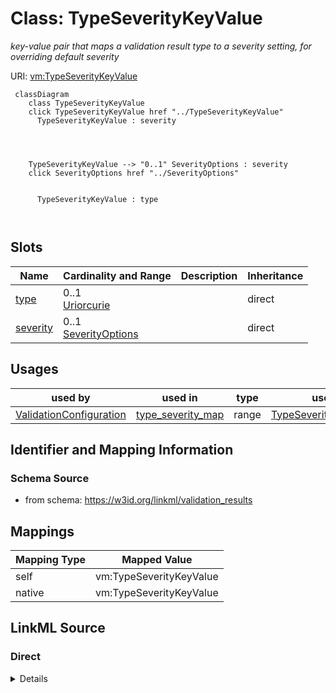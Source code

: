

# Class: TypeSeverityKeyValue


_key-value pair that maps a validation result type to a severity setting, for overriding default severity_





URI: [vm:TypeSeverityKeyValue](https://w3id.org/linkml/validation-model/TypeSeverityKeyValue)






```{mermaid}
 classDiagram
    class TypeSeverityKeyValue
    click TypeSeverityKeyValue href "../TypeSeverityKeyValue"
      TypeSeverityKeyValue : severity
        
          
    
    
    TypeSeverityKeyValue --> "0..1" SeverityOptions : severity
    click SeverityOptions href "../SeverityOptions"

        
      TypeSeverityKeyValue : type
        
      
```




<!-- no inheritance hierarchy -->


## Slots

| Name | Cardinality and Range | Description | Inheritance |
| ---  | --- | --- | --- |
| [type](type.md) | 0..1 <br/> [Uriorcurie](Uriorcurie.md) |  | direct |
| [severity](severity.md) | 0..1 <br/> [SeverityOptions](SeverityOptions.md) |  | direct |





## Usages

| used by | used in | type | used |
| ---  | --- | --- | --- |
| [ValidationConfiguration](ValidationConfiguration.md) | [type_severity_map](type_severity_map.md) | range | [TypeSeverityKeyValue](TypeSeverityKeyValue.md) |






## Identifier and Mapping Information







### Schema Source


* from schema: https://w3id.org/linkml/validation_results




## Mappings

| Mapping Type | Mapped Value |
| ---  | ---  |
| self | vm:TypeSeverityKeyValue |
| native | vm:TypeSeverityKeyValue |







## LinkML Source

<!-- TODO: investigate https://stackoverflow.com/questions/37606292/how-to-create-tabbed-code-blocks-in-mkdocs-or-sphinx -->

### Direct

<details>
```yaml
name: TypeSeverityKeyValue
conforms_to: wikidata:Q4818718
description: key-value pair that maps a validation result type to a severity setting,
  for overriding default severity
from_schema: https://w3id.org/linkml/validation_results
attributes:
  type:
    name: type
    from_schema: https://w3id.org/linkml/validation_results
    key: true
    domain_of:
    - TypeSeverityKeyValue
    - ValidationResult
    range: uriorcurie
    required: true
  severity:
    name: severity
    from_schema: https://w3id.org/linkml/validation_results
    domain_of:
    - TypeSeverityKeyValue
    - ValidationResult
    range: severity_options

```
</details>

### Induced

<details>
```yaml
name: TypeSeverityKeyValue
conforms_to: wikidata:Q4818718
description: key-value pair that maps a validation result type to a severity setting,
  for overriding default severity
from_schema: https://w3id.org/linkml/validation_results
attributes:
  type:
    name: type
    from_schema: https://w3id.org/linkml/validation_results
    key: true
    alias: type
    owner: TypeSeverityKeyValue
    domain_of:
    - TypeSeverityKeyValue
    - ValidationResult
    range: uriorcurie
    required: true
  severity:
    name: severity
    from_schema: https://w3id.org/linkml/validation_results
    alias: severity
    owner: TypeSeverityKeyValue
    domain_of:
    - TypeSeverityKeyValue
    - ValidationResult
    range: severity_options

```
</details>